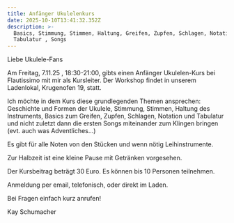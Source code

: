 ```yaml
---
title: Anfänger Ukulelenkurs
date: 2025-10-10T13:41:32.352Z
description: >-
  Basics, Stimmung, Stimmen, Haltung, Greifen, Zupfen, Schlagen, Notation,
  Tabulatur , Songs
---
```

Liebe Ukulele-Fans

Am Freitag, 7.11.25 , 18:30-21:00, gibts einen Anfänger Ukulelen-Kurs bei Flautissimo mit mir als Kursleiter. Der Workshop findet in unserem Ladenlokal, Krugenofen 19, statt.

Ich möchte in dem Kurs diese grundlegenden Themen ansprechen: Geschichte und Formen der Ukulele, Stimmung, Stimmen, Haltung des Instruments, Basics zum Greifen, Zupfen, Schlagen, Notation und Tabulatur und nicht zuletzt dann die ersten Songs miteinander zum Klingen bringen (evt. auch was Adventliches...)

Es gibt für alle Noten von den Stücken und wenn nötig Leihinstrumente.

Zur Halbzeit ist eine kleine Pause mit Getränken vorgesehen. 

Der Kursbeitrag beträgt 30 Euro. Es können bis 10 Personen teilnehmen.

Anmeldung per email, telefonisch, oder direkt  im Laden.

Bei Fragen einfach kurz anrufen!

Kay Schumacher
